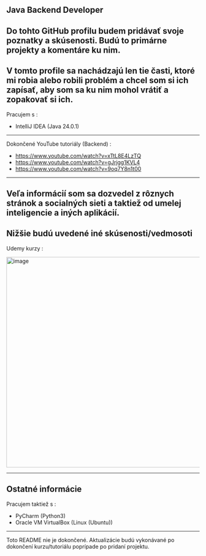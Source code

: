 Java Backend Developer
---
Do tohto GitHub profilu budem pridávať svoje poznatky a skúsenosti. Budú to primárne projekty a komentáre ku nim.
---
V tomto profile sa nachádzajú len tie časti, ktoré mi robia alebo robili problém a chcel som si ich zapísať, aby som sa ku nim mohol vrátiť a zopakovať si ich.
---
Pracujem s :
- IntelliJ IDEA (Java 24.0.1)
---
Dokončené YouTube tutoriály (Backend) :
- https://www.youtube.com/watch?v=xTtL8E4LzTQ
- https://www.youtube.com/watch?v=gJrjgg1KVL4
- https://www.youtube.com/watch?v=9oq7Y8n1t00
---
Veľa informácií som sa dozvedel z rôznych stránok a socialných sieti a taktiež od umelej inteligencie a iných aplikácií.
---

Nižšie budú uvedené iné skúsenosti/vedmosoti
---
Udemy kurzy :

<img width="600" height="550" alt="image" src="https://github.com/user-attachments/assets/5423a0d7-1ad6-413a-aceb-d15c609fe732" />

---
Ostatné informácie
---
Pracujem taktiež s :
- PyCharm (Python3)
- Oracle VM VirtualBox (Linux (Ubuntu))
---

Toto README nie je dokončené.
Aktualizácie budú vykonávané po dokončení kurzu/tutoriálu poprípade po pridaní projektu.
